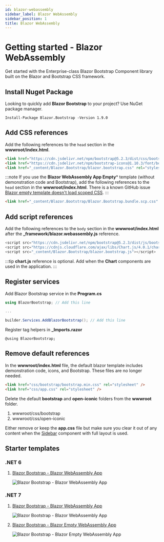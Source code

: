 ```yaml
---
id: blazor-webassembly
sidebar_label: Blazor WebAssembly
sidebar_position: 1
title: Blazor WebAssembly
---
```


# Getting started - Blazor WebAssembly

Get started with the Enterprise-class Blazor Bootstrap Component library built on the Blazor and Bootstrap CSS framework.

## Install Nuget Package

Looking to quickly add **Blazor Bootstrap** to your project? Use NuGet package manager.

```shell
Install-Package Blazor.Bootstrap -Version 1.9.0
```

## Add CSS references

Add the following references to the `head` section in the **wwwroot/index.html**.

```html showLineNumbers
<link href="https://cdn.jsdelivr.net/npm/bootstrap@5.2.3/dist/css/bootstrap.min.css" rel="stylesheet" integrity="sha384-rbsA2VBKQhggwzxH7pPCaAqO46MgnOM80zW1RWuH61DGLwZJEdK2Kadq2F9CUG65" crossorigin="anonymous" />
<link href="https://cdn.jsdelivr.net/npm/bootstrap-icons@1.10.3/font/bootstrap-icons.css" rel="stylesheet" />
<link href="_content/Blazor.Bootstrap/blazor.bootstrap.css" rel="stylesheet" />
```

:::note
If you use the **Blazor WebAssembly App Empty*** template (without demonstration code and Bootstrap), add the following references to the `head` section in the **wwwroot/index.html**. 
There is a known GitHub issue [Blazor empty template doesn't load scoped CSS](https://github.com/dotnet/aspnetcore/issues/43975).
:::

```html showLineNumbers
<link href="_content/Blazor.Bootstrap/Blazor.Bootstrap.bundle.scp.css" rel="stylesheet" />
```

## Add script references

Add the following references to the `body` section in the **wwwroot/index.html** after the **_framework/blazor.webassembly.js** reference.


``` js showLineNumbers
<script src="https://cdn.jsdelivr.net/npm/bootstrap@5.2.3/dist/js/bootstrap.bundle.min.js" integrity="sha384-kenU1KFdBIe4zVF0s0G1M5b4hcpxyD9F7jL+jjXkk+Q2h455rYXK/7HAuoJl+0I4" crossorigin="anonymous"></script>
<script src="https://cdnjs.cloudflare.com/ajax/libs/Chart.js/4.0.1/chart.umd.js" integrity="sha512-gQhCDsnnnUfaRzD8k1L5llCCV6O9HN09zClIzzeJ8OJ9MpGmIlCxm+pdCkqTwqJ4JcjbojFr79rl2F1mzcoLMQ==" crossorigin="anonymous" referrerpolicy="no-referrer"></script> <!-- Add chart.js reference if Chart components are used in the application. -->
<script src="_content/Blazor.Bootstrap/blazor.bootstrap.js"></script>
```

:::tip
**chart.js** reference is optional. Add when the **Chart** components are used in the application.
:::

## Register services

Add Blazor Bootstrap service in the **Program.cs**

```cs showLineNumbers
using BlazorBootstrap; // Add this line

...
         
builder.Services.AddBlazorBootstrap(); // Add this line
```

Register tag helpers in **_Imports.razor**

```razor showLineNumbers
@using BlazorBootstrap;
```

## Remove default references

In the **wwwroot/index.html** file, the default blazor template includes demonstration code, icons, and Bootstrap. 
These files are no longer needed.

``` html showLineNumbers
<link href="css/bootstrap/bootstrap.min.css" rel="stylesheet" />
<link href="css/app.css" rel="stylesheet" />
```

Delete the default **bootstrap** and **open-iconic** folders from the **wwwroot** folder.

1. wwwroot/css/bootstrap
1. wwwroot/css/open-iconic

Either remove or keep the **app.css** file but make sure you clear it out of any content when the [Sidebar](/docs/components/sidebar#full-layout-with-sidebar) component with full layout is used.

## Starter templates

### .NET 6

1. [Blazor Bootstrap - Blazor WebAssembly App](https://github.com/vikramlearning/blazorbootstrap-starter-templates/tree/master/src/BlazorBootstrap.Templates.Starter/NET6.BlazorWebAssemblyApp)

   <img src="https://i.imgur.com/aRV3rJm.png" alt="Blazor Bootstrap - Blazor WebAssembly App" />

### .NET 7

1. [Blazor Bootstrap - Blazor WebAssembly App](https://github.com/vikramlearning/blazorbootstrap-starter-templates/tree/master/src/BlazorBootstrap.Templates.Starter/NET7.BlazorWebAssemblyApp)

   <img src="https://i.imgur.com/4P8u0HR.png" alt="Blazor Bootstrap - Blazor WebAssembly App" />

1. [Blazor Bootstrap - Blazor Empty WebAssembly App](https://github.com/vikramlearning/blazorbootstrap-starter-templates/tree/master/src/BlazorBootstrap.Templates.Starter/NET7.BlazorWebAssemblyAppEmpty)

   <img src="https://i.imgur.com/CBEoZ6P.png" alt="Blazor Bootstrap - Blazor Empty WebAssembly App" />
